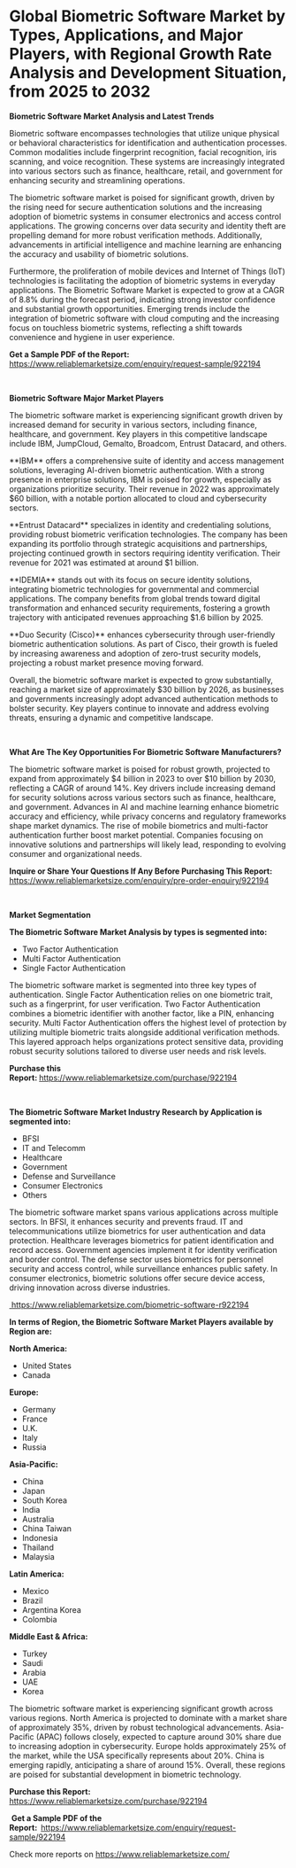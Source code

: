 <p><h1>Global Biometric Software Market by Types, Applications, and Major Players, with Regional Growth Rate Analysis and Development Situation, from 2025 to 2032</h1></p><p><strong>Biometric Software Market Analysis and Latest Trends</strong></p>
<p><p>Biometric software encompasses technologies that utilize unique physical or behavioral characteristics for identification and authentication processes. Common modalities include fingerprint recognition, facial recognition, iris scanning, and voice recognition. These systems are increasingly integrated into various sectors such as finance, healthcare, retail, and government for enhancing security and streamlining operations.</p><p>The biometric software market is poised for significant growth, driven by the rising need for secure authentication solutions and the increasing adoption of biometric systems in consumer electronics and access control applications. The growing concerns over data security and identity theft are propelling demand for more robust verification methods. Additionally, advancements in artificial intelligence and machine learning are enhancing the accuracy and usability of biometric solutions.</p><p>Furthermore, the proliferation of mobile devices and Internet of Things (IoT) technologies is facilitating the adoption of biometric systems in everyday applications. The Biometric Software Market is expected to grow at a CAGR of 8.8% during the forecast period, indicating strong investor confidence and substantial growth opportunities. Emerging trends include the integration of biometric software with cloud computing and the increasing focus on touchless biometric systems, reflecting a shift towards convenience and hygiene in user experience.</p></p>
<p><strong>Get a Sample PDF of the Report:&nbsp;</strong> <a href="https://www.reliablemarketsize.com/enquiry/request-sample/922194?utm_campaign=3176&utm_medium=2&utm_source=Github&utm_content=ia&utm_term=07032025&utm_id=biometric-software">https://www.reliablemarketsize.com/enquiry/request-sample/922194</a></p>
<p>&nbsp;</p>
<p><strong>Biometric Software Major Market Players</strong></p>
<p><p>The biometric software market is experiencing significant growth driven by increased demand for security in various sectors, including finance, healthcare, and government. Key players in this competitive landscape include IBM, JumpCloud, Gemalto, Broadcom, Entrust Datacard, and others.</p><p>**IBM** offers a comprehensive suite of identity and access management solutions, leveraging AI-driven biometric authentication. With a strong presence in enterprise solutions, IBM is poised for growth, especially as organizations prioritize security. Their revenue in 2022 was approximately $60 billion, with a notable portion allocated to cloud and cybersecurity sectors.</p><p>**Entrust Datacard** specializes in identity and credentialing solutions, providing robust biometric verification technologies. The company has been expanding its portfolio through strategic acquisitions and partnerships, projecting continued growth in sectors requiring identity verification. Their revenue for 2021 was estimated at around $1 billion.</p><p>**IDEMIA** stands out with its focus on secure identity solutions, integrating biometric technologies for governmental and commercial applications. The company benefits from global trends toward digital transformation and enhanced security requirements, fostering a growth trajectory with anticipated revenues approaching $1.6 billion by 2025.</p><p>**Duo Security (Cisco)** enhances cybersecurity through user-friendly biometric authentication solutions. As part of Cisco, their growth is fueled by increasing awareness and adoption of zero-trust security models, projecting a robust market presence moving forward.</p><p>Overall, the biometric software market is expected to grow substantially, reaching a market size of approximately $30 billion by 2026, as businesses and governments increasingly adopt advanced authentication methods to bolster security. Key players continue to innovate and address evolving threats, ensuring a dynamic and competitive landscape.</p></p>
<p>&nbsp;</p>
<p><strong>What Are The Key Opportunities For Biometric Software Manufacturers?</strong></p>
<p><p>The biometric software market is poised for robust growth, projected to expand from approximately $4 billion in 2023 to over $10 billion by 2030, reflecting a CAGR of around 14%. Key drivers include increasing demand for security solutions across various sectors such as finance, healthcare, and government. Advances in AI and machine learning enhance biometric accuracy and efficiency, while privacy concerns and regulatory frameworks shape market dynamics. The rise of mobile biometrics and multi-factor authentication further boost market potential. Companies focusing on innovative solutions and partnerships will likely lead, responding to evolving consumer and organizational needs.</p></p>
<p><strong>Inquire or Share Your Questions If Any Before Purchasing This Report:</strong> <a href="https://www.reliablemarketsize.com/enquiry/pre-order-enquiry/922194?utm_campaign=3176&utm_medium=2&utm_source=Github&utm_content=ia&utm_term=07032025&utm_id=biometric-software">https://www.reliablemarketsize.com/enquiry/pre-order-enquiry/922194</a></p>
<p>&nbsp;</p>
<p><strong>Market Segmentation</strong></p>
<p><strong>The Biometric Software Market Analysis by types is segmented into:</strong></p>
<p><ul><li>Two Factor Authentication</li><li>Multi Factor Authentication</li><li>Single Factor Authentication</li></ul></p>
<p><p>The biometric software market is segmented into three key types of authentication. Single Factor Authentication relies on one biometric trait, such as a fingerprint, for user verification. Two Factor Authentication combines a biometric identifier with another factor, like a PIN, enhancing security. Multi Factor Authentication offers the highest level of protection by utilizing multiple biometric traits alongside additional verification methods. This layered approach helps organizations protect sensitive data, providing robust security solutions tailored to diverse user needs and risk levels.</p></p>
<p><strong>Purchase this Report:&nbsp;</strong><a href="https://www.reliablemarketsize.com/purchase/922194?utm_campaign=3176&utm_medium=2&utm_source=Github&utm_content=ia&utm_term=07032025&utm_id=biometric-software">https://www.reliablemarketsize.com/purchase/922194</a></p>
<p>&nbsp;</p>
<p><strong>The Biometric Software Market Industry Research by Application is segmented into:</strong></p>
<p><ul><li>BFSI</li><li>IT and Telecomm</li><li>Healthcare</li><li>Government</li><li>Defense and Surveillance</li><li>Consumer Electronics</li><li>Others</li></ul></p>
<p><p>The biometric software market spans various applications across multiple sectors. In BFSI, it enhances security and prevents fraud. IT and telecommunications utilize biometrics for user authentication and data protection. Healthcare leverages biometrics for patient identification and record access. Government agencies implement it for identity verification and border control. The defense sector uses biometrics for personnel security and access control, while surveillance enhances public safety. In consumer electronics, biometric solutions offer secure device access, driving innovation across diverse industries.</p></p>
<p><a href="https://www.reliablemarketsize.com/biometric-software-r922194?utm_campaign=3176&utm_medium=2&utm_source=Github&utm_content=ia&utm_term=07032025&utm_id=biometric-software">&nbsp;https://www.reliablemarketsize.com/biometric-software-r922194</a></p>
<p><strong>In terms of Region, the Biometric Software Market Players available by Region are:</strong></p>
<p>
    <p> <strong> North America: </strong>
        <ul>
            <li>United States</li>
            <li>Canada</li>
        </ul>
        </p> 
    <p> <strong> Europe: </strong>
        <ul>
            <li>Germany</li>
            <li>France</li>
            <li>U.K.</li>
            <li>Italy</li>
            <li>Russia</li>
        </ul>
        </p> 
    <p> <strong> Asia-Pacific: </strong>
        <ul>
            <li>China</li>
            <li>Japan</li>
            <li>South Korea</li>
            <li>India</li>
            <li>Australia</li>
            <li>China Taiwan</li>
            <li>Indonesia</li>
            <li>Thailand</li>
            <li>Malaysia</li>
        </ul>
        </p> 
    <p> <strong> Latin America: </strong>
        <ul>
            <li>Mexico</li>
            <li>Brazil</li>
            <li>Argentina Korea</li>
            <li>Colombia</li>
        </ul>
        </p> 
    <p> <strong> Middle East & Africa: </strong>
        <ul>
            <li>Turkey</li>
            <li>Saudi</li>
            <li>Arabia</li>
            <li>UAE</li>
            <li>Korea</li>
        </ul>
    </p>
    </p>
<p><p>The biometric software market is experiencing significant growth across various regions. North America is projected to dominate with a market share of approximately 35%, driven by robust technological advancements. Asia-Pacific (APAC) follows closely, expected to capture around 30% share due to increasing adoption in cybersecurity. Europe holds approximately 25% of the market, while the USA specifically represents about 20%. China is emerging rapidly, anticipating a share of around 15%. Overall, these regions are poised for substantial development in biometric technology.</p></p>
<p><strong>Purchase this Report: </strong><a href="https://www.reliablemarketsize.com/purchase/922194?utm_campaign=3176&utm_medium=2&utm_source=Github&utm_content=ia&utm_term=07032025&utm_id=biometric-software">https://www.reliablemarketsize.com/purchase/922194</a></p>
<p>&nbsp;<strong>Get a Sample PDF of the Report:&nbsp;&nbsp;</strong><a href="https://www.reliablemarketsize.com/enquiry/request-sample/922194?utm_campaign=3176&utm_medium=2&utm_source=Github&utm_content=ia&utm_term=07032025&utm_id=biometric-software">https://www.reliablemarketsize.com/enquiry/request-sample/922194</a></p>
<p><strong></strong></p>
<p>Check more reports on <a href="https://www.reliablemarketsize.com/?utm_campaign=3176&utm_medium=2&utm_source=Github&utm_content=ia&utm_term=07032025&utm_id=biometric-software">https://www.reliablemarketsize.com/</a></p>